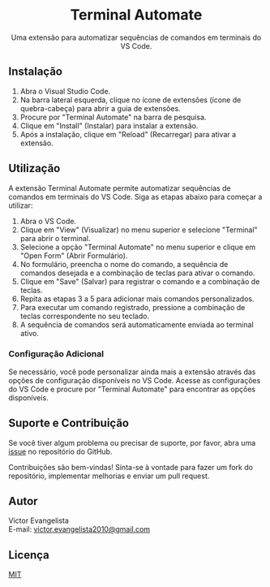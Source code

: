 <h1 align="center">Terminal Automate</h1>

<p align="center">
  Uma extensão para automatizar sequências de comandos em terminais do VS Code.
</p>

## Instalação

1. Abra o Visual Studio Code.
2. Na barra lateral esquerda, clique no ícone de extensões (ícone de quebra-cabeça) para abrir a guia de extensões.
3. Procure por "Terminal Automate" na barra de pesquisa.
4. Clique em "Install" (Instalar) para instalar a extensão.
5. Após a instalação, clique em "Reload" (Recarregar) para ativar a extensão.

## Utilização

A extensão Terminal Automate permite automatizar sequências de comandos em terminais do VS Code. Siga as etapas abaixo para começar a utilizar:

1. Abra o VS Code.
2. Clique em "View" (Visualizar) no menu superior e selecione "Terminal" para abrir o terminal.
3. Selecione a opção "Terminal Automate" no menu superior e clique em "Open Form" (Abrir Formulário).
4. No formulário, preencha o nome do comando, a sequência de comandos desejada e a combinação de teclas para ativar o comando.
5. Clique em "Save" (Salvar) para registrar o comando e a combinação de teclas.
6. Repita as etapas 3 a 5 para adicionar mais comandos personalizados.
7. Para executar um comando registrado, pressione a combinação de teclas correspondente no seu teclado.
8. A sequência de comandos será automaticamente enviada ao terminal ativo.

### Configuração Adicional

Se necessário, você pode personalizar ainda mais a extensão através das opções de configuração disponíveis no VS Code. Acesse as configurações do VS Code e procure por "Terminal Automate" para encontrar as opções disponíveis.

## Suporte e Contribuição

Se você tiver algum problema ou precisar de suporte, por favor, abra uma [issue](https://github.com/victorcesae/terminal-automate/issues) no repositório do GitHub.

Contribuições são bem-vindas! Sinta-se à vontade para fazer um fork do repositório, implementar melhorias e enviar um pull request.

## Autor

Victor Evangelista<br>
E-mail: victor.evangelista2010@gmail.com<br>

## Licença

[MIT](LICENSE)
